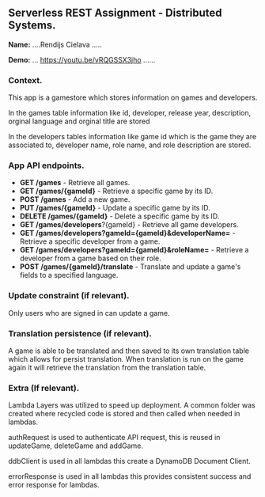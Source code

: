 ## Serverless REST Assignment - Distributed Systems.

__Name:__ ....Rendijs Cielava .....

__Demo:__ ... https://youtu.be/vRQGSSX3jho ......

### Context.

This app is a gamestore which stores information on games and developers. 

In the games table information like id, developer, release year, description, orginal language and orginal title are stored

In the developers tables information like game id which is the game they are associated to, developer name, role name, and role description are stored.


### App API endpoints.

- **GET /games** - Retrieve all games.
- **GET /games/{gameId}** - Retrieve a specific game by its ID.
- **POST /games** - Add a new game.
- **PUT /games/{gameId}** - Update a specific game by its ID.
- **DELETE /games/{gameId}** - Delete a specific game by its ID.
- **GET /games/developers**?{gameId} - Retrieve all game developers.
- **GET /games/developers?gameId={gameId}&developerName=** - Retrieve a specific developer from a game.
- **GET /games/developers?gameId={gameId}&roleName=** - Retrieve a developer from a game based on their role.
- **POST /games/{gameId}/translate** - Translate and update a game's fields to a specified language.

### Update constraint (if relevant).

Only users who are signed in can update a game.

### Translation persistence (if relevant).

A game is able to be translated and then saved to its own translation table which allows for persist translation. When translation is run on the game again it will retrieve the translation from the translation table.

###  Extra (If relevant).

Lambda Layers was utilized to speed up deployment. A common folder was created where recycled code is stored and then called when needed in lambdas.

authRequest is used to authenticate API request, this is reused in updateGame, deleteGame and addGame.

ddbClient is used in all lambdas this create a DynamoDB Document Client.

errorResponse is used in all lambdas this provides consistent success and error response for lambdas. 
